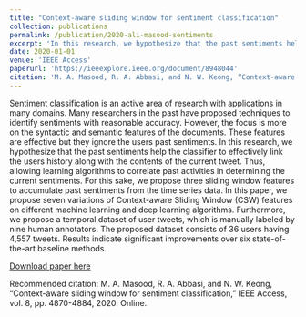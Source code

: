 ```yaml
---
title: "Context-aware sliding window for sentiment classification"
collection: publications
permalink: /publication/2020-ali-masood-sentiments
excerpt: 'In this research, we hypothesize that the past sentiments help the classifier to effectively link the users history along with the contents of the current tweet'
date: 2020-01-01
venue: 'IEEE Access'
paperurl: 'https://ieeexplore.ieee.org/document/8948044'
citation: 'M. A. Masood, R. A. Abbasi, and N. W. Keong, “Context-aware sliding window for sentiment classification,” IEEE Access, vol. 8, pp. 4870-4884, 2020.'
---
```

Sentiment classification is an active area of research with applications in many domains. Many researchers in the past have proposed techniques to identify sentiments with reasonable accuracy. However, the focus is more on the syntactic and semantic features of the documents. These features are effective but they ignore the users past sentiments. In this research, we hypothesize that the past sentiments help the classifier to effectively link the users history along with the contents of the current tweet. Thus, allowing learning algorithms to correlate past activities in determining the current sentiments. For this sake, we propose three sliding window features to accumulate past sentiments from the time series data. In this paper, we propose seven variations of Context-aware Sliding Window (CSW) features on different machine learning and deep learning algorithms. Furthermore, we propose a temporal dataset of user tweets, which is manually labeled by nine human annotators. The proposed dataset consists of 36 users having 4,557 tweets. Results indicate significant improvements over six state-of-the-art baseline methods.

[Download paper here](https://ieeexplore.ieee.org/document/8948044)

Recommended citation: M. A. Masood, R. A. Abbasi, and N. W. Keong, “Context-aware sliding window for sentiment classification,” IEEE Access, vol. 8, pp. 4870-4884, 2020. Online.
